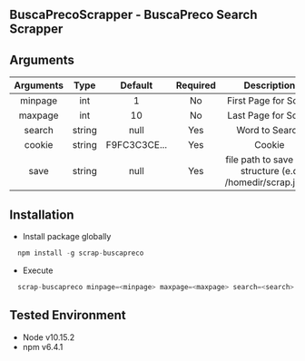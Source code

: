 ## BuscaPrecoScrapper - BuscaPreco Search Scrapper

## Arguments
| Arguments  | Type  | Default  | Required | Description
| :------------: | :------------: | :------------: | :------------: | :------------: |
| minpage  | int  | 1 | No | First Page for Scrap  |
| maxpage  |  int | 10 | No | Last Page for Scrap  |
| search  | string  | null | Yes | Word to Search  |
| cookie  | string  | F9FC3C3CE... | Yes | Cookie |
| save  | string  | null  | Yes | file path to save json structure (e.q /homedir/scrap.json) |

## Installation
- Install package globally
```javascript
  npm install -g scrap-buscapreco
```
- Execute
```javascript
  scrap-buscapreco minpage=<minpage> maxpage=<maxpage> search=<search> save=<save> cookie=<cookie>
```

## Tested Environment
- Node v10.15.2
- npm v6.4.1
